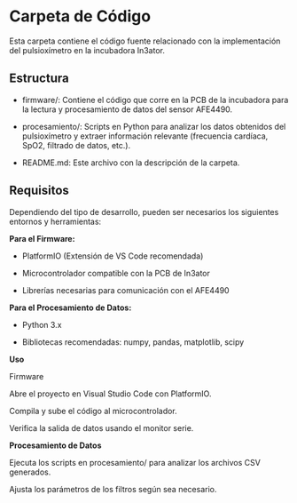 # Carpeta de Código

Esta carpeta contiene el código fuente relacionado con la implementación del pulsioxímetro en la incubadora In3ator.

## Estructura

- firmware/: Contiene el código que corre en la PCB de la incubadora para la lectura y procesamiento de datos del sensor AFE4490.

- procesamiento/: Scripts en Python para analizar los datos obtenidos del pulsioxímetro y extraer información relevante (frecuencia cardíaca, SpO2, filtrado de datos, etc.).

- README.md: Este archivo con la descripción de la carpeta.

## Requisitos

Dependiendo del tipo de desarrollo, pueden ser necesarios los siguientes entornos y herramientas:

**Para el Firmware:**

- PlatformIO (Extensión de VS Code recomendada)

- Microcontrolador compatible con la PCB de In3ator

- Librerías necesarias para comunicación con el AFE4490

**Para el Procesamiento de Datos:**

- Python 3.x

- Bibliotecas recomendadas: numpy, pandas, matplotlib, scipy

**Uso**

Firmware

Abre el proyecto en Visual Studio Code con PlatformIO.

Compila y sube el código al microcontrolador.

Verifica la salida de datos usando el monitor serie.

**Procesamiento de Datos**

Ejecuta los scripts en procesamiento/ para analizar los archivos CSV generados.

Ajusta los parámetros de los filtros según sea necesario.


